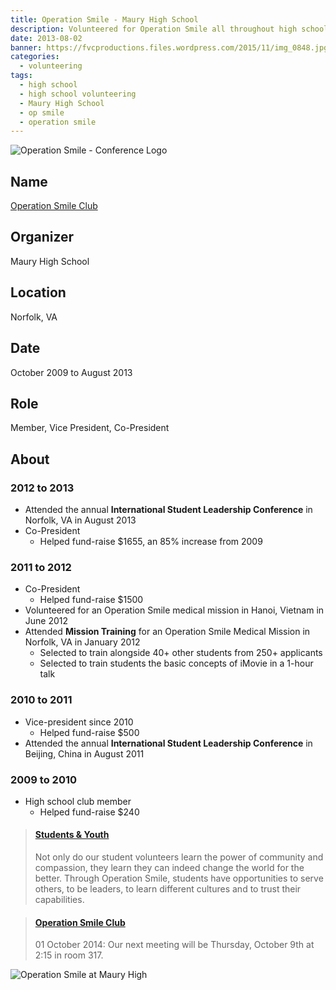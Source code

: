 ```yaml
---
title: Operation Smile - Maury High School
description: Volunteered for Operation Smile all throughout high school.
date: 2013-08-02
banner: https://fvcproductions.files.wordpress.com/2015/11/img_0848.jpg
categories:
  - volunteering
tags:
  - high school
  - high school volunteering
  - Maury High School
  - op smile
  - operation smile
---
```


![Operation Smile - Conference Logo](https://fvcproductions.files.wordpress.com/2015/11/conferencelogos-002-copy.png)

## Name

<a title="" href="https://operationsmilevietnam2012.blogspot.com/" target="_blank" rel="noopener">Operation Smile Club</a>

## Organizer

Maury High School

## Location

Norfolk, VA

## Date

October 2009 to August 2013

## Role

Member, Vice President, Co-President

## About

### 2012 to 2013

* Attended the annual **International Student Leadership Conference** in Norfolk, VA in August 2013
* Co-President
  * Helped fund-raise $1655, an 85% increase from 2009

### 2011 to 2012

* Co-President
  * Helped fund-raise $1500
* Volunteered for an Operation Smile medical mission in Hanoi, Vietnam in June 2012
* Attended **Mission Training** for an Operation Smile Medical Mission in Norfolk, VA in January 2012
  * Selected to train alongside 40+ other students from 250+ applicants
  * Selected to train students the basic concepts of iMovie in a 1-hour talk

### 2010 to 2011

* Vice-president since 2010
  * Helped fund-raise $500
* Attended the annual **International Student Leadership Conference** in Beijing, China in August 2011

### 2009 to 2010

* High school club member
  * Helped fund-raise $240

<blockquote class="embedly-card"><h4><a href="https://www.operationsmile.org/act-now/student-youth">Students & Youth</a></h4><p>Not only do our student volunteers learn the power of community and compassion, they learn they can indeed change the world for the better. Through Operation Smile, students have opportunities to serve others, to be leaders, to learn different cultures and to trust their capabilities.</p></blockquote>

<blockquote class="embedly-card"><h4><a href="https://biogirl757.weebly.com/operation-smile-club.html">Operation Smile Club</a></h4><p>01 October 2014: Our next meeting will be Thursday, October 9th at 2:15 in room 317.</p></blockquote>

![Operation Smile at Maury High](https://fvcproductions.files.wordpress.com/2015/11/img_0848.jpg)

